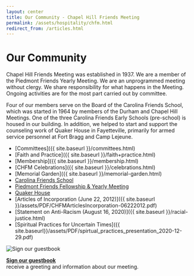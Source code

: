 ```yaml
---
layout: center
title: Our Community - Chapel Hill Friends Meeting
permalink: /assets/hospitality/chfm.html
redirect_from: /articles.html
---
```

# Our Community

Chapel Hill Friends Meeting was established in 1937. We are a member of the
Piedmont Friends Yearly Meeting. We are an unprogrammed meeting without clergy.
We share responsibility for what happens in the Meeting. Ongoing activities are
for the most part carried out by committee.

Four of our members serve on the Board of the Carolina Friends School, which
was started in 1964 by members of the Durham and Chapel Hill Meetings. One of
the three Carolina Friends Early Schools (pre-school) is housed in our building.
In addition, we helped to start and support the counseling work of Quaker House
in Fayetteville, primarily for armed service personnel at Fort Bragg and Camp
Lejeune.

- [Committees]({{ site.baseurl }}/committees.html)
- [Faith and Practice]({{ site.baseurl }}/faith+practice.html)
- [Membership]({{ site.baseurl }}/membership.html)
- [CHFM Celebrations]({{ site.baseurl }}/celebrations.html)
- [Memorial Garden]({{ site.baseurl }}/memorial-garden.html)
- [Carolina Friends School](https://www.cfsnc.org)
- [Piedmont Friends Fellowship & Yearly Meeting](https://www.fgcquaker.org/cloud/piedmont-friends-fellowship-and-yearly-meeting)
- [Quaker House](https://www.quakerhouse.org/)
- [Articles of Incorporation (June 22, 2012)]({{ site.baseurl }}/assets/PDF/CHFMArticlesIncorporation-06222012.pdf)
- [Statement on Anti-Racism (August 16, 2020)]({{ site.baseurl }}/racial-justice.html)
- [Spiritual Practices for Uncertain Times]({{ site.baseurl}}/assets/PDF/spirtual_practices_presentation_2020-12-29.pdf)


<img class="rounded float-left img-fluid mr-3" alt="Sign our guestbook" src="{{ site.baseurl }}/assets/images/guestbook.gif">

**[Sign our guestbook](https://docs.google.com/forms/d/e/1FAIpQLSc64xeAH8_bA2Fml-WLPo4KfNwJJnpyea-vb08OxRDdLBJzaA/viewform?usp=pp_url&entry.902399132=Welcome+email&entry.902399132=Weekly+enews)**  
receive a greeting and information about our meeting.
